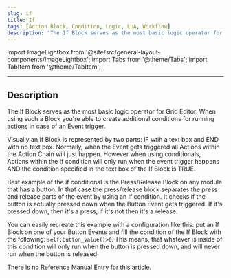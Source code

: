 ```yaml
---
slug: if
title: If
tags: [Action Block, Condition, Logic, LUA, Workflow]
description: "The If Block serves as the most basic logic operator for Grid Editor. When using such a Block you're able to create additional conditions for running actions in case of an Event trigger."
---
```


import ImageLightbox from '@site/src/general-layout-components/ImageLightbox';
import Tabs from '@theme/Tabs';
import TabItem from '@theme/TabItem';

---

<Tabs queryString="tab">
  <TabItem value="About If" label="About If" default>

## Description


The If Block serves as the most basic logic operator for Grid Editor. When using such a Block you're able to create additional conditions for running actions in case of an Event trigger.

Visually an If Block is represented by two parts: IF wtih a text box and END with no text box. Normally, when the Event gets triggered all Actions within the Action Chain will just happen. However when using conditionals, Actions within the If condition will only run when the event trigger happens AND the condition specified in the text box of the If Block is TRUE.

Best example of the if conditional is the Press/Release Block on any module that has a button. In that case the press/release block separates the press and release parts of the event by using an If condition. It checks if the button is actually pressed down when the Button Event gets triggered. If it's pressed down, then it's a press, if it's not then it's a release.

You can easily recreate this example with a configuration like this: put an If Block on one of your Button Events and fill the condition of the If Block with the following: `self:button_value()>0`. This means, that whatever is inside of this condition will only run when the button is pressed down, and will never run when the button is released.

  </TabItem>
  <TabItem value="Reference Manual Entry" label="Reference Manual Entry">
    
There is no Reference Manual Entry for this article.



  </TabItem>
</Tabs>


